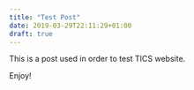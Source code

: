```yaml
---
title: "Test Post"
date: 2019-03-29T22:11:29+01:00
draft: true
---
```


This is a post used in order to test TICS website.

Enjoy!

